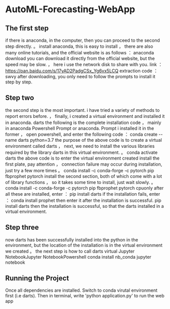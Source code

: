 # AutoML-Forecasting-WebApp
## The first step

if there is anaconda, in the computer, then you can proceed to the second step directly. 。
install anaconda, this is easy to install ， there are also many online tutorials, and the official website is as follows ：
anaconda download
you can download it directly from the official website, but the speed may be slow. ， here i use the network disk to share with you.
link ：https://pan.baidu.com/s/17yAD2PadgCSx_Yg6vx5LCQ
extraction code ：swvy
after downloading, you only need to follow the prompts to install it step by step.

## Step two
the second step is the most important. i have tried a variety of methods to report errors before. ， finally, i created a virtual environment and installed it in anaconda. darts the following is the complete installation code ， mainly in anaconda Powershell Prompt or anaconda. Prompt i installed it in the former ， open powershell, and enter the following code ：
conda create --name darts python=3.7
the purpose of the above code is to create a virtual environment called darts ， next, we need to install the various libraries required by the library darts in this virtual environment. 。
conda activate darts
the above code is to enter the virtual environment created
install the first plate, pay attention ， connection failure may occur during installation, just try a few more times 。
conda install -c conda-forge -c pytorch pip fbprophet pytorch
install the second section, both of which come with a lot of library functions ， so it takes some time to install, just wait slowly. 。
conda install -c conda-forge -c pytorch pip fbprophet pytorch cpuonly
after all these are installed, enter ：
pip install darts
if the installation fails, enter ：
conda install prophet
then enter it after the installation is successful.
pip install darts
then the installation is successful, so that the darts installed in a virtual environment.

## Step three
now darts has been successfully installed into the python in the environment, but the location of the installation is in the virtual environment we created 。 the next step is how to call darts virtual Jupyter NotebookJupyter NotebookPowershell
conda install nb_conda
jupyter notebook


## Running the Project
Once all dependencies are installed. Switch to conda virutal environment first (i.e darts). Then in terminal, write 'python application.py' to run the web app
